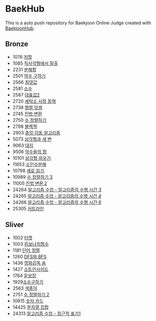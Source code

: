 # BaekHub
This is a auto push repository for Baekjoon Online Judge created with [BaekjoonHub](https://github.com/BaekjoonHub/BaekjoonHub).
## Bronze
* 1076 [저항](https://github.com/P-C-Space/BaekHub/tree/main/%EB%B0%B1%EC%A4%80/Bronze/1076.%E2%80%85%EC%A0%80%ED%95%AD)
* 1085 [직사각형에서 탈출](https://github.com/P-C-Space/BaekHub/tree/main/%EB%B0%B1%EC%A4%80/Bronze/1085.%E2%80%85%EC%A7%81%EC%82%AC%EA%B0%81%ED%98%95%EC%97%90%EC%84%9C%E2%80%85%ED%83%88%EC%B6%9C)
* 2231 [분해합](https://github.com/P-C-Space/BaekHub/tree/main/%EB%B0%B1%EC%A4%80/Unrated/2231.%E2%80%85%EB%B6%84%ED%95%B4%ED%95%A9)
* 2501 [약수 구하기](https://github.com/P-C-Space/BaekHub/tree/main/%EB%B0%B1%EC%A4%80/Bronze/2501.%E2%80%85%EC%95%BD%EC%88%98%E2%80%85%EA%B5%AC%ED%95%98%EA%B8%B0)
* 2566 [최댓값](https://github.com/P-C-Space/BaekHub/tree/main/%EB%B0%B1%EC%A4%80/Unrated/2566.%E2%80%85%EC%B5%9C%EB%8C%93%EA%B0%92)
* 2581 [소수](https://github.com/P-C-Space/BaekHub/tree/main/%EB%B0%B1%EC%A4%80/Bronze/2581.%E2%80%85%EC%86%8C%EC%88%98)
* 2587 [대표값2](https://github.com/P-C-Space/BaekHub/tree/main/%EB%B0%B1%EC%A4%80/Bronze/2587.%E2%80%85%EB%8C%80%ED%91%9C%EA%B0%922)
* 2720 [세탁소 사장 동혁](https://github.com/P-C-Space/BaekHub/tree/main/%EB%B0%B1%EC%A4%80/Unrated/2720.%E2%80%85%EC%84%B8%ED%83%81%EC%86%8C%E2%80%85%EC%82%AC%EC%9E%A5%E2%80%85%EB%8F%99%ED%98%81)
* 2738 [행렬 덧셈](https://github.com/P-C-Space/BaekHub/tree/main/%EB%B0%B1%EC%A4%80/Bronze/2738.%E2%80%85%ED%96%89%EB%A0%AC%E2%80%85%EB%8D%A7%EC%85%88)
* 2745 [진법 변환](https://github.com/P-C-Space/BaekHub/tree/main/%EB%B0%B1%EC%A4%80/Bronze/2745.%E2%80%85%EC%A7%84%EB%B2%95%E2%80%85%EB%B3%80%ED%99%98)
* 2750 [수 정렬하기](https://github.com/P-C-Space/BaekHub/tree/main/%EB%B0%B1%EC%A4%80/Bronze/2750.%E2%80%85%EC%88%98%E2%80%85%EC%A0%95%EB%A0%AC%ED%95%98%EA%B8%B0)
* 2798 [블랙잭](https://github.com/P-C-Space/BaekHub/tree/main/%EB%B0%B1%EC%A4%80/Unrated/2798.%E2%80%85%EB%B8%94%EB%9E%99%EC%9E%AD)
* 2903 [중앙 이동 알고리즘](https://github.com/P-C-Space/BaekHub/tree/main/%EB%B0%B1%EC%A4%80/Bronze/2903.%E2%80%85%EC%A4%91%EC%95%99%E2%80%85%EC%9D%B4%EB%8F%99%E2%80%85%EC%95%8C%EA%B3%A0%EB%A6%AC%EC%A6%98)
* 5073 [삼각형과 세 변](https://github.com/P-C-Space/BaekHub/tree/main/%EB%B0%B1%EC%A4%80/Bronze/5073.%E2%80%85%EC%82%BC%EA%B0%81%ED%98%95%EA%B3%BC%E2%80%85%EC%84%B8%E2%80%85%EB%B3%80)
* 9063 [대지](https://github.com/P-C-Space/BaekHub/tree/main/%EB%B0%B1%EC%A4%80/Bronze/9063.%E2%80%85%EB%8C%80%EC%A7%80)
* 9506 [약수들의 합](https://github.com/P-C-Space/BaekHub/tree/main/%EB%B0%B1%EC%A4%80/Bronze/9506.%E2%80%85%EC%95%BD%EC%88%98%EB%93%A4%EC%9D%98%E2%80%85%ED%95%A9)
* 10101 [삼각형 외우기](https://github.com/P-C-Space/BaekHub/tree/main/%EB%B0%B1%EC%A4%80/Bronze/10101.%E2%80%85%EC%82%BC%EA%B0%81%ED%98%95%E2%80%85%EC%99%B8%EC%9A%B0%EA%B8%B0)
* 11653 [소인수분해](https://github.com/P-C-Space/BaekHub/tree/main/%EB%B0%B1%EC%A4%80/Bronze/11653.%E2%80%85%EC%86%8C%EC%9D%B8%EC%88%98%EB%B6%84%ED%95%B4)
* 10798 [세로 읽기](https://github.com/P-C-Space/BaekHub/tree/main/%EB%B0%B1%EC%A4%80/Unrated/10798.%E2%80%85%EC%84%B8%EB%A1%9C%EC%9D%BD%EA%B8%B0)
* 10989 [수 정렬하기 3](https://github.com/P-C-Space/BaekHub/tree/main/%EB%B0%B1%EC%A4%80/Bronze/10989.%E2%80%85%EC%88%98%E2%80%85%EC%A0%95%EB%A0%AC%ED%95%98%EA%B8%B0%E2%80%853)
* 11005 [진법 변환 2](https://github.com/P-C-Space/BaekHub/tree/main/%EB%B0%B1%EC%A4%80/Bronze/11005.%E2%80%85%EC%A7%84%EB%B2%95%E2%80%85%EB%B3%80%ED%99%98%E2%80%852)
* 24264 [알고리즘 수업 - 알고리즘의 수행 시간 3](https://github.com/P-C-Space/BaekHub/tree/main/%EB%B0%B1%EC%A4%80/Bronze/24264.%E2%80%85%EC%95%8C%EA%B3%A0%EB%A6%AC%EC%A6%98%E2%80%85%EC%88%98%EC%97%85%E2%80%85%EF%BC%8D%E2%80%85%EC%95%8C%EA%B3%A0%EB%A6%AC%EC%A6%98%EC%9D%98%E2%80%85%EC%88%98%ED%96%89%E2%80%85%EC%8B%9C%EA%B0%84%E2%80%853)
* 24265 [알고리즘 수업 - 알고리즘의 수행 시간 4](https://github.com/P-C-Space/BaekHub/tree/main/%EB%B0%B1%EC%A4%80/Bronze/24265.%E2%80%85%EC%95%8C%EA%B3%A0%EB%A6%AC%EC%A6%98%E2%80%85%EC%88%98%EC%97%85%E2%80%85%EF%BC%8D%E2%80%85%EC%95%8C%EA%B3%A0%EB%A6%AC%EC%A6%98%EC%9D%98%E2%80%85%EC%88%98%ED%96%89%E2%80%85%EC%8B%9C%EA%B0%84%E2%80%854)
* 24266 [알고리즘 수업 - 알고리즘의 수행 시간 6](https://github.com/P-C-Space/BaekHub/tree/main/%EB%B0%B1%EC%A4%80/Bronze/24267.%E2%80%85%EC%95%8C%EA%B3%A0%EB%A6%AC%EC%A6%98%E2%80%85%EC%88%98%EC%97%85%E2%80%85%EF%BC%8D%E2%80%85%EC%95%8C%EA%B3%A0%EB%A6%AC%EC%A6%98%EC%9D%98%E2%80%85%EC%88%98%ED%96%89%E2%80%85%EC%8B%9C%EA%B0%84%E2%80%856)
* 25305 [커트라인](https://github.com/P-C-Space/BaekHub/tree/main/%EB%B0%B1%EC%A4%80/Bronze/25305.%E2%80%85%EC%BB%A4%ED%8A%B8%EB%9D%BC%EC%9D%B8)
## Sliver
* 1002 [터렛](https://github.com/P-C-Space/BaekHub/tree/main/%EB%B0%B1%EC%A4%80/Silver/1002.%E2%80%85%ED%84%B0%EB%A0%9B)
* 1003 [피보나치함수](https://github.com/P-C-Space/BaekHub/tree/main/%EB%B0%B1%EC%A4%80/Silver/1003.%E2%80%85%ED%94%BC%EB%B3%B4%EB%82%98%EC%B9%98%E2%80%85%ED%95%A8%EC%88%98)
* 1181 [단어 정렬](https://github.com/P-C-Space/BaekHub/tree/main/%EB%B0%B1%EC%A4%80/Silver/1181.%E2%80%85%EB%8B%A8%EC%96%B4%E2%80%85%EC%A0%95%EB%A0%AC)
* 1260 [DFS와 BFS](https://github.com/P-C-Space/BaekHub/tree/main/%EB%B0%B1%EC%A4%80/Silver/1260.%E2%80%85DFS%EC%99%80%E2%80%85BFS)
* 1436 [영화감독 숌](https://github.com/P-C-Space/BaekHub/tree/main/%EB%B0%B1%EC%A4%80/Unrated/1436.%E2%80%85%EC%98%81%ED%99%94%EA%B0%90%EB%8F%85%E2%80%85%EC%88%8C)
* 1427 [소트인사이드](https://github.com/P-C-Space/BaekHub/tree/main/%EB%B0%B1%EC%A4%80/Silver/1427.%E2%80%85%EC%86%8C%ED%8A%B8%EC%9D%B8%EC%82%AC%EC%9D%B4%EB%93%9C)
* 1764 [듣보잡](https://github.com/P-C-Space/BaekHub/tree/main/%EB%B0%B1%EC%A4%80/Silver/1764.%E2%80%85%EB%93%A3%EB%B3%B4%EC%9E%A1)
* 1929[소수구하기]()
* 2563 [색종이](https://github.com/P-C-Space/BaekHub/tree/main/%EB%B0%B1%EC%A4%80/Silver/2563.%E2%80%85%EC%83%89%EC%A2%85%EC%9D%B4)
* 2751 [수 정렬하기 2](https://github.com/P-C-Space/BaekHub/tree/main/%EB%B0%B1%EC%A4%80/Silver/2751.%E2%80%85%EC%88%98%E2%80%85%EC%A0%95%EB%A0%AC%ED%95%98%EA%B8%B0%E2%80%852)
* 10815 [숫자 카드](https://github.com/P-C-Space/BaekHub/tree/main/%EB%B0%B1%EC%A4%80/Silver/10815.%E2%80%85%EC%88%AB%EC%9E%90%E2%80%85%EC%B9%B4%EB%93%9C)
* 14425 [문자열 집합](https://github.com/P-C-Space/BaekHub/tree/main/%EB%B0%B1%EC%A4%80/Silver/14425.%E2%80%85%EB%AC%B8%EC%9E%90%EC%97%B4%E2%80%85%EC%A7%91%ED%95%A9)
* 24313 [알고리즘 수업 - 접근적 표기1](https://github.com/P-C-Space/BaekHub/tree/main/%EB%B0%B1%EC%A4%80/Silver/24313.%E2%80%85%EC%95%8C%EA%B3%A0%EB%A6%AC%EC%A6%98%E2%80%85%EC%88%98%EC%97%85%E2%80%85%EF%BC%8D%E2%80%85%EC%A0%90%EA%B7%BC%EC%A0%81%E2%80%85%ED%91%9C%EA%B8%B0%E2%80%851)

